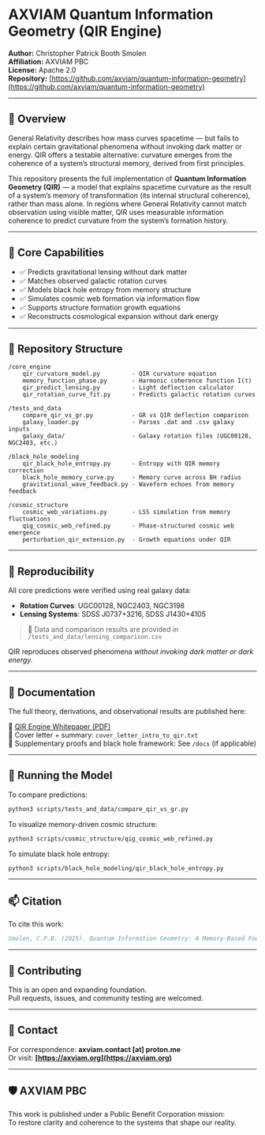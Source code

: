 # AXVIAM Quantum Information Geometry (QIR Engine)

**Author:** Christopher Patrick Booth Smolen  
**Affiliation:** AXVIAM PBC  
**License:** Apache 2.0  
**Repository:** [https://github.com/axviam/quantum-information-geometry](https://github.com/axviam/quantum-information-geometry)

---

## 🧠 Overview

General Relativity describes how mass curves spacetime — but fails to explain certain gravitational phenomena without invoking dark matter or energy. QIR offers a testable alternative: curvature emerges from the coherence of a system’s structural memory, derived from first principles.

This repository presents the full implementation of **Quantum Information Geometry (QIR)** — a model that explains spacetime curvature as the result of a system’s memory of transformation (its internal structural coherence), rather than mass alone. In regions where General Relativity cannot match observation using visible matter, QIR uses measurable information coherence to predict curvature from the system’s formation history.

---

## 🧪 Core Capabilities

- ✅ Predicts gravitational lensing without dark matter  
- ✅ Matches observed galactic rotation curves  
- ✅ Models black hole entropy from memory structure  
- ✅ Simulates cosmic web formation via information flow  
- ✅ Supports structure formation growth equations  
- ✅ Reconstructs cosmological expansion without dark energy  

---

## 📂 Repository Structure

```text
/core_engine
    qir_curvature_model.py         - QIR curvature equation
    memory_function_phase.py       - Harmonic coherence function I(t)
    qir_predict_lensing.py         - Light deflection calculator
    qir_rotation_curve_fit.py      - Predicts galactic rotation curves

/tests_and_data
    compare_qir_vs_gr.py           - GR vs QIR deflection comparison
    galaxy_loader.py               - Parses .dat and .csv galaxy inputs
    galaxy_data/                   - Galaxy rotation files (UGC00128, NGC2403, etc.)

/black_hole_modeling
    qir_black_hole_entropy.py      - Entropy with QIR memory correction
    black_hole_memory_curve.py     - Memory curve across BH radius
    gravitational_wave_feedback.py - Waveform echoes from memory feedback

/cosmic_structure
    cosmic_web_variations.py       - LSS simulation from memory fluctuations
    qig_cosmic_web_refined.py      - Phase-structured cosmic web emergence
    perturbation_qir_extension.py  - Growth equations under QIR

```

---

## 🔬 Reproducibility

All core predictions were verified using real galaxy data:

- **Rotation Curves**: UGC00128, NGC2403, NGC3198  
- **Lensing Systems**: SDSS J0737+3216, SDSS J1430+4105  

> 📌 Data and comparison results are provided in `/tests_and_data/lensing_comparison.csv`

QIR reproduces observed phenomena *without invoking dark matter or dark energy.*

---

## 📘 Documentation

The full theory, derivations, and observational results are published here:

📄 [QIR Engine Whitepaper (PDF)](https://doi.org/10.5281/zenodo.15779147)  
📄 Cover letter + summary: `cover_letter_intro_to_qir.txt`  
📄 Supplementary proofs and black hole framework: See `/docs` (if applicable)

---

## 🚀 Running the Model

To compare predictions:

```bash
python3 scripts/tests_and_data/compare_qir_vs_gr.py
```

To visualize memory-driven cosmic structure:

```bash
python3 scripts/cosmic_structure/qig_cosmic_web_refined.py
```

To simulate black hole entropy:

```bash
python3 scripts/black_hole_modeling/qir_black_hole_entropy.py
```

---

## 📫 Citation

To cite this work:

```bibtex
Smolen, C.P.B. (2025). Quantum Information Geometry: A Memory-Based Foundation for Spacetime Curvature. Zenodo. https://doi.org/10.5281/zenodo.15779147
```

---

## 🤝 Contributing

This is an open and expanding foundation.  
Pull requests, issues, and community testing are welcomed.

---

## 💬 Contact

For correspondence: **axviam.contact [at] proton.me**  
Or visit: **[https://axviam.org](https://axviam.org)**

---

## 🛡️ AXVIAM PBC

This work is published under a Public Benefit Corporation mission:  
To restore clarity and coherence to the systems that shape our reality.
